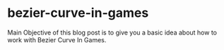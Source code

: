 # bezier-curve-in-games
Main Objective of this blog post is to give you a basic idea about how to work with Bezier Curve In Games.
